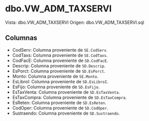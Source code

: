 # dbo.VW_ADM_TAXSERVI

Vista: dbo.VW_ADM_TAXSERVI
Origen: dbo.VW_ADM_TAXSERVI.sql

## Columnas

- CodServ: Columna proveniente de `SE.CodServ`.
- CodTaxs: Columna proveniente de `SE.CodTaxs`.
- CodFacE: Columna proveniente de `SD.CodFacE`.
- Descrip: Columna proveniente de `SD.Descrip`.
- EsPorct: Columna proveniente de `SD.EsPorct`.
- Monto: Columna proveniente de `SE.Monto`.
- EsLibroI: Columna proveniente de `SD.EsLibroI`.
- EsFijo: Columna proveniente de `SD.EsFijo`.
- EsTaxVenta: Columna proveniente de `SD.EsTaxVenta`.
- EsTaxCompra: Columna proveniente de `SD.EsTaxCompra`.
- EsReten: Columna proveniente de `SD.EsReten`.
- CodOper: Columna proveniente de `SD.CodOper`.
- Sustraendo: Columna proveniente de `SD.Sustraendo`.
